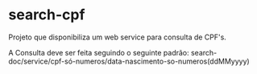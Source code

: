 # search-cpf
Projeto que disponibiliza um web service para consulta de CPF's.

A Consulta deve ser feita seguindo o seguinte padrão:
search-doc/service/cpf-só-numeros/data-nascimento-so-numeros(ddMMyyyy)

